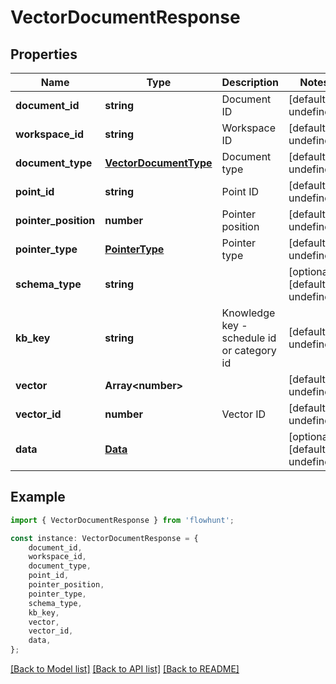 # VectorDocumentResponse


## Properties

Name | Type | Description | Notes
------------ | ------------- | ------------- | -------------
**document_id** | **string** | Document ID | [default to undefined]
**workspace_id** | **string** | Workspace ID | [default to undefined]
**document_type** | [**VectorDocumentType**](VectorDocumentType.md) | Document type | [default to undefined]
**point_id** | **string** | Point ID | [default to undefined]
**pointer_position** | **number** | Pointer position | [default to undefined]
**pointer_type** | [**PointerType**](PointerType.md) | Pointer type | [default to undefined]
**schema_type** | **string** |  | [optional] [default to undefined]
**kb_key** | **string** | Knowledge key - schedule id or category id | [default to undefined]
**vector** | **Array&lt;number&gt;** |  | [default to undefined]
**vector_id** | **number** | Vector ID | [default to undefined]
**data** | [**Data**](Data.md) |  | [optional] [default to undefined]

## Example

```typescript
import { VectorDocumentResponse } from 'flowhunt';

const instance: VectorDocumentResponse = {
    document_id,
    workspace_id,
    document_type,
    point_id,
    pointer_position,
    pointer_type,
    schema_type,
    kb_key,
    vector,
    vector_id,
    data,
};
```

[[Back to Model list]](../README.md#documentation-for-models) [[Back to API list]](../README.md#documentation-for-api-endpoints) [[Back to README]](../README.md)
